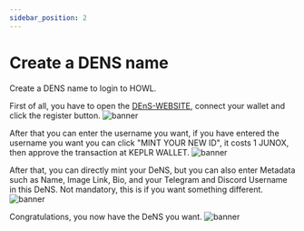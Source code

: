 ```yaml
---
sidebar_position: 2
---
```


# Create a DENS name

Create a DENS name to login to HOWL.

First of all, you have to open the [DEnS-WEBSITE](https://dens.vercel.app/), connect your wallet and click the register button.
![banner](pathname:///static/img/Screenshot_25.png)

After that you can enter the username you want, if you have entered the username you want you can click "MINT YOUR NEW ID", it costs 1 JUNOX, then approve the transaction at KEPLR WALLET.
![banner](pathname:///static/img/Screenshot_26.png)

After that, you can directly mint your DeNS, but you can also enter Metadata such as Name, Image Link, Bio, and your Telegram and Discord Username in this DeNS. Not mandatory, this is if you want something different.
![banner](pathname:///static/img/Screenshot_27.png)

Congratulations, you now have the DeNS you want.
![banner](pathname:///static/img/Screenshot_28.png)
